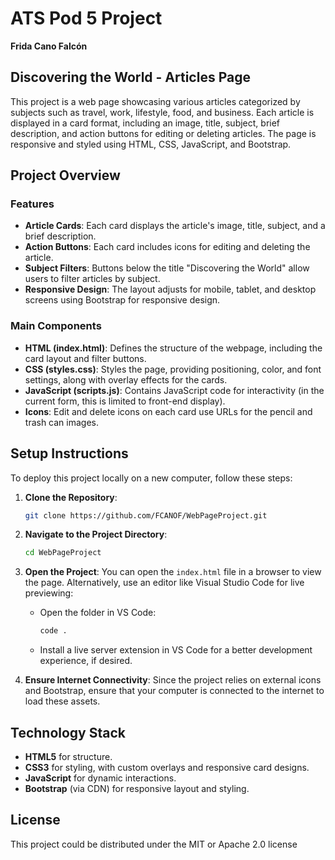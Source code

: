 # ATS Pod 5 Project
**Frida Cano Falcón**

## Discovering the World - Articles Page

This project is a web page showcasing various articles categorized by subjects such as travel, work, lifestyle, food, and business. Each article is displayed in a card format, including an image, title, subject, brief description, and action buttons for editing or deleting articles. The page is responsive and styled using HTML, CSS, JavaScript, and Bootstrap.


## Project Overview

### Features
- **Article Cards**: Each card displays the article's image, title, subject, and a brief description.
- **Action Buttons**: Each card includes icons for editing and deleting the article.
- **Subject Filters**: Buttons below the title "Discovering the World" allow users to filter articles by subject.
- **Responsive Design**: The layout adjusts for mobile, tablet, and desktop screens using Bootstrap for responsive design.

### Main Components
- **HTML (index.html)**: Defines the structure of the webpage, including the card layout and filter buttons.
- **CSS (styles.css)**: Styles the page, providing positioning, color, and font settings, along with overlay effects for the cards.
- **JavaScript (scripts.js)**: Contains JavaScript code for interactivity (in the current form, this is limited to front-end display).
- **Icons**: Edit and delete icons on each card use URLs for the pencil and trash can images.

## Setup Instructions

To deploy this project locally on a new computer, follow these steps:

1. **Clone the Repository**:
   ```bash
   git clone https://github.com/FCANOF/WebPageProject.git
   ```
   
2. **Navigate to the Project Directory**:
   ```bash
   cd WebPageProject
   ```

3. **Open the Project**:
   You can open the `index.html` file in a browser to view the page. Alternatively, use an editor like Visual Studio Code for live previewing:

   - Open the folder in VS Code:
     ```bash
     code .
     ```
   - Install a live server extension in VS Code for a better development experience, if desired.

4. **Ensure Internet Connectivity**:
   Since the project relies on external icons and Bootstrap, ensure that your computer is connected to the internet to load these assets.

## Technology Stack

- **HTML5** for structure.
- **CSS3** for styling, with custom overlays and responsive card designs.
- **JavaScript** for dynamic interactions.
- **Bootstrap** (via CDN) for responsive layout and styling.

## License

This project could be distributed under the MIT or Apache 2.0 license